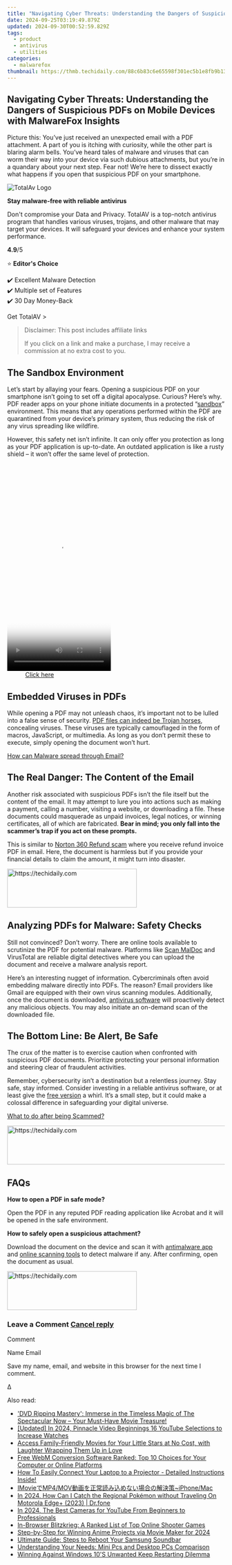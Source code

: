 ```yaml
---
title: "Navigating Cyber Threats: Understanding the Dangers of Suspicious PDFs on Mobile Devices with MalwareFox Insights"
date: 2024-09-25T03:19:49.879Z
updated: 2024-09-30T00:52:59.829Z
tags:
  - product
  - antivirus
  - utilities
categories:
  - malwarefox
thumbnail: https://thmb.techidaily.com/88c6b83c6e65598f301ec5b1e8fb9b13fd16a0c81d9ff03972a4b84d06ac7c03.jpg
---
```


## Navigating Cyber Threats: Understanding the Dangers of Suspicious PDFs on Mobile Devices with MalwareFox Insights

Picture this: You’ve just received an unexpected email with a PDF attachment. A part of you is itching with curiosity, while the other part is blaring alarm bells. You’ve heard tales of malware and viruses that can worm their way into your device via such dubious attachments, but you’re in a quandary about your next step. Fear not! We’re here to dissect exactly what happens if you open that suspicious PDF on your smartphone.

![TotalAv Logo](https://www.malwarefox.com/wp-content/uploads/2024/02/totalav-svg.webp "totalav-svg")

**Stay malware-free with reliable antivirus**

Don't compromise your Data and Privacy. TotalAV is a top-notch antivirus program that handles various viruses, trojans, and other malware that may target your devices. It will safeguard your devices and enhance your system performance.

**4.9**/5

⭐ **Editor's Choice**

✔️ Excellent Malware Detection  
✔️ Multiple set of Features  
✔️ 30 Day Money-Back

[](https://tools.techidaily.com/malwarefox/products/) Get TotalAV > 

>  Disclaimer: This post includes affiliate links
>
>  If you click on a link and make a purchase, I may receive a commission at no extra cost to you.
>

## The Sandbox Environment

Let’s start by allaying your fears. Opening a suspicious PDF on your smartphone isn’t going to set off a digital apocalypse. Curious? Here’s why. PDF reader apps on your phone initiate documents in a protected “[sandbox](https://www.youtube.com/watch?v=de7TkgwxzW8)” environment. This means that any operations performed within the PDF are quarantined from your device’s primary system, thus reducing the risk of any virus spreading like wildfire.

However, this safety net isn’t infinite. It can only offer you protection as long as your PDF application is up-to-date. An outdated application is like a rusty shield – it won’t offer the same level of protection.

<!-- affiliate ads begin -->
<span id="1770776">
					<video width="240" height="480" style="cursor:pointer"
           poster="//a.impactradius-go.com/display-clicktoplayimage/1770776.png"
           onclick="if(!this.playClicked){this.play();this.setAttribute('controls',true);this.playClicked=true;}">
	   <source src="//a.impactradius-go.com/display-ad/20702-1770776">
	   <img src="//a.impactradius-go.com/display-clicktoplayimage/1770776.png" style="border: none; height: 100%; width: 100%; object-fit: contain">
	</video>
	<div style="width:150px;text-align:center"><a href="javascript:window.open(decodeURIComponent('https%3A%2F%2Ftokenmetrics.sjv.io%2Fc%2F5597632%2F1770776%2F20702'), '_blank');void(0);">Click here</a></div>
</span>
<img height="0" width="0" src="https://imp.pxf.io/i/5597632/1770776/20702" style="position:absolute;visibility:hidden;" border="0" />
<!-- affiliate ads end -->

## Embedded Viruses in PDFs

While opening a PDF may not unleash chaos, it’s important not to be lulled into a false sense of security. [PDF files can indeed be Trojan horses](https://tools.techidaily.com/malwarefox/products/), concealing viruses. These viruses are typically camouflaged in the form of macros, JavaScript, or multimedia. As long as you don’t permit these to execute, simply opening the document won’t hurt.

[How can Malware spread through Email?](https://tools.techidaily.com/malwarefox/products/)

## The Real Danger: The Content of the Email

Another risk associated with suspicious PDFs isn’t the file itself but the content of the email. It may attempt to lure you into actions such as making a payment, calling a number, visiting a website, or downloading a file. These documents could masquerade as unpaid invoices, legal notices, or winning certificates, all of which are fabricated. **Bear in mind; you only fall into the scammer’s trap if you act on these prompts.**

This is similar to [Norton 360 Refund scam](https://tools.techidaily.com/malwarefox/products/) where you receive refund invoice PDF in email. Here, the document is harmless but if you provide your financial details to claim the amount, it might turn into disaster.

<!-- affiliate ads begin -->
<a href="https://aligracehair.sjv.io/c/5597632/1934288/19272" target="_top" id="1934288">
  <img src="//a.impactradius-go.com/display-ad/19272-1934288" border="0" alt="https://techidaily.com" width="300" height="90"/>
</a>
<img height="0" width="0" src="https://aligracehair.sjv.io/i/5597632/1934288/19272" style="position:absolute;visibility:hidden;" border="0" />
<!-- affiliate ads end -->

## Analyzing PDFs for Malware: Safety Checks

Still not convinced? Don’t worry. There are online tools available to scrutinize the PDF for potential malware. Platforms like [Scan MalDoc](https://scan.tylabs.com) and VirusTotal are reliable digital detectives where you can upload the document and receive a malware analysis report.

Here’s an interesting nugget of information. Cybercriminals often avoid embedding malware directly into PDFs. The reason? Email providers like Gmail are equipped with their own virus scanning modules. Additionally, once the document is downloaded, [antivirus software](https://tools.techidaily.com/malwarefox/products/) will proactively detect any malicious objects. You may also initiate an on-demand scan of the downloaded file.

## The Bottom Line: Be Alert, Be Safe

The crux of the matter is to exercise caution when confronted with suspicious PDF documents. Prioritize protecting your personal information and steering clear of fraudulent activities.

Remember, cybersecurity isn’t a destination but a relentless journey. Stay safe, stay informed. Consider investing in a reliable antivirus software, or at least give the [free version](https://tools.techidaily.com/malwarefox/products/) a whirl. It’s a small step, but it could make a colossal difference in safeguarding your digital universe.

[What to do after being Scammed?](https://tools.techidaily.com/malwarefox/products/)

<!-- affiliate ads begin -->
<a href="https://appsumo.8odi.net/c/5597632/2043855/7443" target="_top" id="2043855">
  <img src="//a.impactradius-go.com/display-ad/7443-2043855" border="0" alt="https://techidaily.com" width="728" height="90"/>
</a>
<img height="0" width="0" src="https://appsumo.8odi.net/i/5597632/2043855/7443" style="position:absolute;visibility:hidden;" border="0" />
<!-- affiliate ads end -->

## FAQs

**How to open a PDF in safe mode?** 

Open the PDF in any reputed PDF reading application like Acrobat and it will be opened in the safe environment.

**How to safely open a suspicious attachment?** 

Download the document on the device and scan it with [antimalware app](https://tools.techidaily.com/malwarefox/products/) and [online scanning tools](https://tools.techidaily.com/malwarefox/products/) to detect malware if any. After confirming, open the document as usual.

<!-- affiliate ads begin -->
<a href="https://aligracehair.sjv.io/c/5597632/1997643/19272" target="_top" id="1997643">
  <img src="//a.impactradius-go.com/display-ad/19272-1997643" border="0" alt="https://techidaily.com" width="300" height="90"/>
</a>
<img height="0" width="0" src="https://aligracehair.sjv.io/i/5597632/1997643/19272" style="position:absolute;visibility:hidden;" border="0" />
<!-- affiliate ads end -->

### Leave a Comment [Cancel reply](https://tools.techidaily.com/malwarefox/products/)

Comment

Name Email 

Save my name, email, and website in this browser for the next time I comment.

Δ

<ins class="adsbygoogle"
     style="display:block"
     data-ad-format="autorelaxed"
     data-ad-client="ca-pub-7571918770474297"
     data-ad-slot="1223367746"></ins>

<ins class="adsbygoogle"
     style="display:block"
     data-ad-client="ca-pub-7571918770474297"
     data-ad-slot="8358498916"
     data-ad-format="auto"
     data-full-width-responsive="true"></ins>

<span class="atpl-alsoreadstyle">Also read:</span>
<div><ul>
<li><a href="https://win-exclusive.techidaily.com/dvd-ripping-mastery-immerse-in-the-timeless-magic-of-the-spectacular-now-your-must-have-movie-treasure/"><u>'DVD Ripping Mastery': Immerse in the Timeless Magic of The Spectacular Now – Your Must-Have Movie Treasure!</u></a></li>
<li><a href="https://youtube-docs.techidaily.com/ed-in-2024-pinnacle-video-beginnings-16-youtube-selections-to-increase-watches/"><u>[Updated] In 2024, Pinnacle Video Beginnings 16 YouTube Selections to Increase Watches</u></a></li>
<li><a href="https://win-exclusive.techidaily.com/access-family-friendly-movies-for-your-little-stars-at-no-cost-with-laughter-wrapping-them-up-in-love/"><u>Access Family-Friendly Movies for Your Little Stars at No Cost, with Laughter Wrapping Them Up in Love</u></a></li>
<li><a href="https://win-exclusive.techidaily.com/free-webm-conversion-software-ranked-top-10-choices-for-your-computer-or-online-platforms/"><u>Free WebM Conversion Software Ranked: Top 10 Choices for Your Computer or Online Platforms</u></a></li>
<li><a href="https://technical-tips.techidaily.com/how-to-easily-connect-your-laptop-to-a-projector-detailed-instructions-inside/"><u>How To Easily Connect Your Laptop to a Projector - Detailed Instructions Inside!</u></a></li>
<li><a href="https://win-exclusive.techidaily.com/imoviemp4moviphonemac/"><u>IMovieでMP4/MOV動画を正常読み込めない場合の解決策~iPhone/Mac</u></a></li>
<li><a href="https://android-pokemon-go.techidaily.com/in-2024-how-can-i-catch-the-regional-pokemon-without-traveling-on-motorola-edgeplus-2023-drfone-by-drfone-virtual-android/"><u>In 2024, How Can I Catch the Regional Pokémon without Traveling On Motorola Edge+ (2023) | Dr.fone</u></a></li>
<li><a href="https://youtube-zero.techidaily.com/24-the-best-cameras-for-youtube-from-beginners-to-professionals/"><u>In 2024, The Best Cameras for YouTube From Beginners to Professionals</u></a></li>
<li><a href="https://games-able.techidaily.com/in-browser-blitzkrieg-a-ranked-list-of-top-online-shooter-games/"><u>In-Browser Blitzkrieg: A Ranked List of Top Online Shooter Games</u></a></li>
<li><a href="https://extra-approaches.techidaily.com/step-by-step-for-winning-anime-projects-via-movie-maker-for-2024/"><u>Step-by-Step for Winning Anime Projects via Movie Maker for 2024</u></a></li>
<li><a href="https://tech-recovery.techidaily.com/ultimate-guide-steps-to-reboot-your-samsung-soundbar/"><u>Ultimate Guide: Steps to Reboot Your Samsung Soundbar</u></a></li>
<li><a href="https://games-able.techidaily.com/understanding-your-needs-mini-pcs-and-desktop-pcs-comparison/"><u>Understanding Your Needs: Mini Pcs and Desktop PCs Comparison</u></a></li>
<li><a href="https://win-howtos.techidaily.com/winning-against-windows-10s-unwanted-keep-restarting-dilemma/"><u>Winning Against Windows 10'S Unwanted Keep Restarting Dilemma</u></a></li>
</ul></div>

